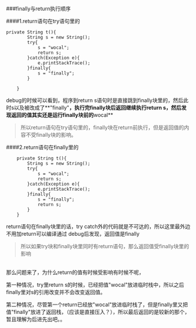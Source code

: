 ###finally与return执行顺序

####1.return语句在try语句里的
```
private String t(){
		String s = new String();
		try{
			s = "wocal";
			return s;
		}catch(Exception e){
			e.printStackTrace();
		}finally{
			s = "finally";
		}
		
	}
```

debug的时候可以看到，程序到return s语句时是直接跳到finally块里的，然后此时s以及被改成了**"finally"**，执行完finally块后返回继续执行return s，然后发现返回的值其实还是运行finally块前的**wocal**

> 所以return语句在try语句里的，finally块在return前执行，但是返回值的内容不受finally块的影响。


####2.return语句在finally里的
```
	private String t(){
		String s = new String();
		try{
			s = "wocal";
			return s;
		}catch(Exception e){
			e.printStackTrace();
		}finally{
			s = "finally";
			return s;
		}
	}
```
return语句在finally块里的话，try catch外的代码就是不可达的，所以这里最外边不用加return可以编译通过
debug后发现，返回值是finally
> 所以如果try块和finally块里同时有return语句，那么返回值受finally块里的影响

<br>
那么问题来了，为什么return的值有时候受影响有时候不呢，

第一种情况，try里return s的时候，已经把值"wocal"放进临时栈中，所以之后finally里对s的引用改变并不会改变返回值。

第二种情况，尽管第一个return已经放"wocal"放进临时栈了，但是finally里又把值"finally"放进了返回栈，（应该是直接压入？），所以最后返回的是较新的那个，暂且理解为后进先出吧。。
